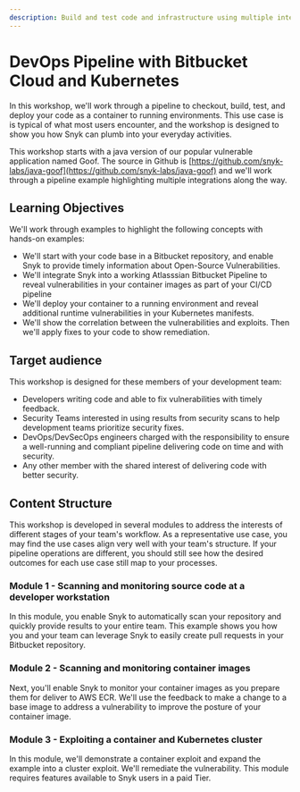 ```yaml
---
description: Build and test code and infrastructure using multiple integrations
---
```


# DevOps Pipeline with Bitbucket Cloud and Kubernetes

In this workshop, we'll work through a pipeline to checkout, build, test, and deploy your code as a container to running environments.  This use case is is typical of what most users encounter, and the workshop is designed to show you how Snyk can plumb into your everyday activities.

This workshop starts with a java version of our popular vulnerable application named Goof.  The source in Github is [https://github.com/snyk-labs/java-goof](https://github.com/snyk-labs/java-goof) and we'll work through a pipeline example highlighting multiple integrations along the way.

## Learning Objectives

We'll work through examples to highlight the following concepts with hands-on examples:

* We'll start with your code base in a Bitbucket repository, and enable Snyk to provide timely information about Open-Source Vulnerabilities.
* We'll integrate Snyk into a working Atlasssian Bitbucket Pipeline to reveal vulnerabilities in your container images as part of your CI/CD pipeline
* We'll deploy your container to a running environment and reveal additional runtime vulnerabilities in your Kubernetes manifests.
* We'll show the correlation between the vulnerabilities and exploits.  Then we'll apply fixes to  your code to show remediation.

## Target audience

This workshop is designed for these members of your development team:

* Developers writing code and able to fix vulnerabilities with timely feedback.
* Security Teams interested in using results from security scans to help development teams prioritize security fixes.
* DevOps/DevSecOps engineers charged with the responsibility to ensure a well-running and compliant pipeline delivering code on time and with security.
* Any other member with the shared interest of delivering code with better security.

## Content Structure

This workshop is developed in several modules to address the interests of different stages of your team's workflow.  As a representative use case, you may find the use cases align very well with your team's structure.   If your pipeline operations are different, you should still see how the desired outcomes for each use case still map to your processes.



### Module 1 - Scanning and monitoring source code at a developer workstation

In this module, you enable Snyk to automatically scan your repository and quickly provide results to your entire team.  This example shows you how you and your team can leverage Snyk to easily create pull requests in your Bitbucket repository.&#x20;

### Module 2 - Scanning and monitoring container images

Next, you'll enable Snyk to monitor your container images as you prepare them for deliver to AWS ECR.  We'll use the feedback to make a change to a base image to address a vulnerability to improve the posture of your container image.

### Module 3 - Exploiting a container and Kubernetes cluster

In this module, we'll demonstrate a container exploit and expand the example into a cluster exploit.   We'll remediate the vulnerability.  This module requires features available to Snyk users in a paid Tier.







